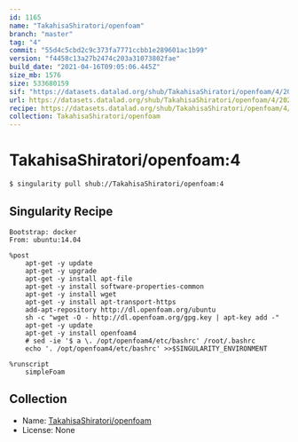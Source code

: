 ```yaml
---
id: 1165
name: "TakahisaShiratori/openfoam"
branch: "master"
tag: "4"
commit: "55d4c5cbd2c9c373fa7771ccbb1e289601ac1b99"
version: "f4458c13a27b2474c203a31073802fae"
build_date: "2021-04-16T09:05:06.445Z"
size_mb: 1576
size: 533680159
sif: "https://datasets.datalad.org/shub/TakahisaShiratori/openfoam/4/2021-04-16-55d4c5cb-f4458c13/f4458c13a27b2474c203a31073802fae.simg"
url: https://datasets.datalad.org/shub/TakahisaShiratori/openfoam/4/2021-04-16-55d4c5cb-f4458c13/
recipe: https://datasets.datalad.org/shub/TakahisaShiratori/openfoam/4/2021-04-16-55d4c5cb-f4458c13/Singularity
collection: TakahisaShiratori/openfoam
---
```


# TakahisaShiratori/openfoam:4

```bash
$ singularity pull shub://TakahisaShiratori/openfoam:4
```

## Singularity Recipe

```singularity
Bootstrap: docker
From: ubuntu:14.04

%post
    apt-get -y update
    apt-get -y upgrade
    apt-get -y install apt-file
    apt-get -y install software-properties-common
    apt-get -y install wget
    apt-get -y install apt-transport-https
    add-apt-repository http://dl.openfoam.org/ubuntu
    sh -c "wget -O - http://dl.openfoam.org/gpg.key | apt-key add -"
    apt-get -y update
    apt-get -y install openfoam4
    # sed -ie '$ a \. /opt/openfoam4/etc/bashrc' /root/.bashrc
    echo '. /opt/openfoam4/etc/bashrc' >>$SINGULARITY_ENVIRONMENT

%runscript
    simpleFoam
```

## Collection

 - Name: [TakahisaShiratori/openfoam](https://github.com/TakahisaShiratori/openfoam)
 - License: None

